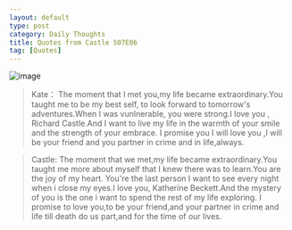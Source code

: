 ```yaml
---
layout: default
type: post
category: Daily Thoughts
title: Quotes from Castle S07E06
tag: [Quotes]
---
```




![image]({{site.img_url}}/post-sources/2014-11-14-castle.png)  
  
    
    

>Kate： The moment that I met you,my life became extraordinary.You taught me to be my best self, to look forward to tomorrow's adventures.When I was vunlnerable, you were strong.I love you , Richard Castle.And I want to live my life in the warmth of your smile and the strength of your embrace. I promise you I will love you ,I will be your friend and you partner in crime and in life,always.   

  
    

>Castle: The moment that we met,my life became extraordinary.You taught me more about myself that I knew there was to learn.You are the joy of my heart. You're the last person I want to see every night when i close my eyes.I love you, Katherine Beckett.And the mystery of you is the one i want to spend the rest of my life exploring. I promise to love you,to be your friend,and your partner in crime and life till death do us part,and for the time of our lives.